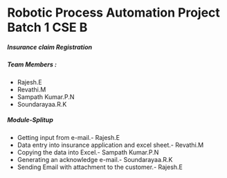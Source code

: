 # Robotic Process Automation Project Batch 1 CSE B
##### Insurance claim Registration


##### Team Members :
* Rajesh.E
* Revathi.M
* Sampath Kumar.P.N
* Soundarayaa.R.K


##### Module-Splitup
* Getting input from e-mail.- Rajesh.E
* Data entry into insurance application and excel sheet.- Revathi.M
* Copying the data into Excel.- Sampath Kumar.P.N 
* Generating an acknowledge e-mail.- Soundarayaa.R.K
* Sending Email with attachment to the customer.- Rajesh.E





